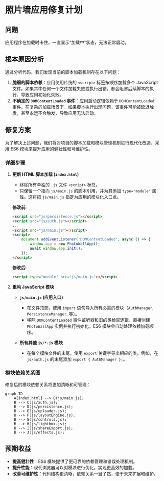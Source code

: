 # 照片墙应用修复计划

## 问题

应用程序在加载时卡住，一直显示“加载中”状态，无法正常启动。

## 根本原因分析

通过分析代码，我们发现当前的脚本加载机制存在以下问题：

1.  **脆弱的脚本依赖**：应用使用传统的 `<script>` 标签按顺序加载多个 JavaScript 文件。如果其中任何一个文件加载失败或执行出错，都会阻塞后续脚本的执行，导致应用初始化失败。
2.  **不确定的 `DOMContentLoaded` 事件**：应用启动逻辑依赖于 `DOMContentLoaded` 事件。在复杂的加载场景下，如果脚本执行出现问题，该事件可能被延迟触发，甚至永远不会触发，导致应用无法启动。

## 修复方案

为了解决上述问题，我们将对项目的脚本加载和模块管理机制进行现代化改造，采用 ES6 模块来提升应用的健壮性和可维护性。

### 详细步骤

1.  **更新 HTML 脚本加载 (`index.html`)**
    *   移除所有单独的 `.js` 文件 `<script>` 标签。
    *   只保留一个指向 `js/main.js` 的脚本引用，并为其添加 `type="module"` 属性。这将把 `js/main.js` 指定为应用的模块化入口点。

    **修改前:**
    ```html
    <script src="js/persistence.js"></script>
    <script src="js/auth.js"></script>
    ...
    <script src="js/main.js"></script>
    <script>
        document.addEventListener('DOMContentLoaded', async () => {
            window.app = new PhotoWallApp();
            await window.app.init();
        });
    </script>
    ```

    **修改后:**
    ```html
    <script type="module" src="js/main.js"></script>
    ```

2.  **重构 JavaScript 模块**

    *   **`js/main.js` (应用入口)**
        *   在文件顶部，使用 `import` 语句导入所有必需的模块（`AuthManager`, `PersistenceManager`, 等）。
        *   移除 `DOMContentLoaded` 事件监听器和旧的类检查逻辑，直接创建 `PhotoWallApp` 实例并执行初始化。ES6 模块会自动处理依赖加载顺序。

    *   **所有其他 `js/*.js` 模块**
        *   在每个模块文件的末尾，使用 `export` 关键字导出相应的类。例如，在 `js/auth.js` 的末尾添加 `export { AuthManager };`。

### 模块依赖关系图

修复后的模块依赖关系将更加清晰和可管理：

```mermaid
graph TD
    A[index.html] --> B(js/main.js);
    B --> C(js/auth.js);
    B --> D(js/persistence.js);
    B --> E(js/uploader.js);
    B --> F(js/layoutEngine.js);
    B --> G(js/controls.js);
    B --> H(js/lightbox.js);
    B --> I(js/shareExport.js);
    B --> J(js/effects.js);
```

## 预期收益

*   **提高健壮性**：ES6 模块提供了更可靠的依赖管理和错误处理机制。
*   **提升性能**：现代浏览器可以对模块进行优化，实现更高效的加载。
*   **改善可维护性**：代码结构更清晰，依赖关系一目了然，便于未来扩展和维护。